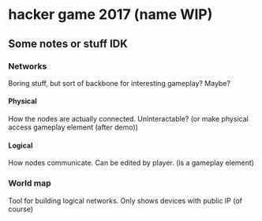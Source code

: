 # hacker game 2017 (name WIP)

## Some notes or stuff IDK

### Networks

Boring stuff, but sort of backbone for interesting gameplay? Maybe?

#### Physical

How the nodes are actually connected. Uninteractable? (or make physical access gameplay element (after demo))

#### Logical

How nodes communicate. Can be edited by player. (is a gameplay element)

### World map

Tool for building logical networks. Only shows devices with public IP (of course)